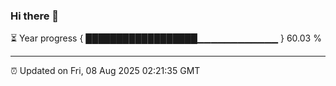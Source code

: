 ### Hi there 👋

⏳ Year progress { ██████████████████▁▁▁▁▁▁▁▁▁▁▁▁ } 60.03 %

---

⏰ Updated on Fri, 08 Aug 2025 02:21:35 GMT


